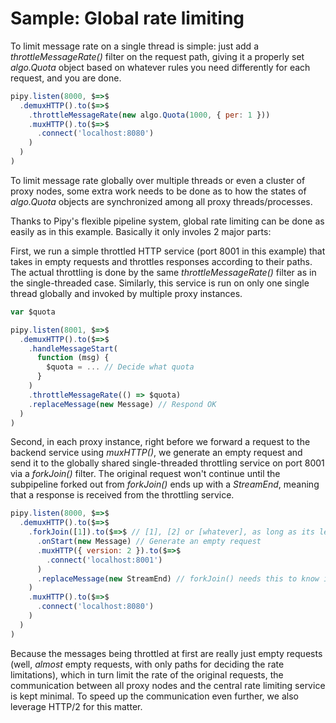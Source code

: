 # Sample: Global rate limiting

To limit message rate on a single thread is simple: just add a *throttleMessageRate()* filter on the request path, giving it a properly set *algo.Quota* object based on whatever rules you need differently for each request, and you are done.

```js
pipy.listen(8000, $=>$
  .demuxHTTP().to($=>$
    .throttleMessageRate(new algo.Quota(1000, { per: 1 }))
    .muxHTTP().to($=>$
      .connect('localhost:8080')
    )
  )
)
```

To limit message rate globally over multiple threads or even a cluster of proxy nodes, some extra work needs to be done as to how the states of *algo.Quota* objects are synchronized among all proxy threads/processes.

Thanks to Pipy's flexible pipeline system, global rate limiting can be done as easily as in this example. Basically it only involes 2 major parts:

First, we run a simple throttled HTTP service (port 8001 in this example) that takes in empty requests and throttles responses according to their paths. The actual throttling is done by the same *throttleMessageRate()* filter as in the single-threaded case. Similarly, this service is run on only one single thread globally and invoked by multiple proxy instances.

```js
var $quota

pipy.listen(8001, $=>$
  .demuxHTTP().to($=>$
    .handleMessageStart(
      function (msg) {
        $quota = ... // Decide what quota
      }
    )
    .throttleMessageRate(() => $quota)
    .replaceMessage(new Message) // Respond OK
  )
)
```

Second, in each proxy instance, right before we forward a request to the backend service using *muxHTTP()*, we generate an empty request and send it to the globally shared single-threaded throttling service on port 8001 via a *forkJoin()* filter. The original request won't continue until the subpipeline forked out from *forkJoin()* ends up with a *StreamEnd*, meaning that a response is received from the throttling service.

```js
pipy.listen(8000, $=>$
  .demuxHTTP().to($=>$
    .forkJoin([1]).to($=>$ // [1], [2] or [whatever], as long as its length is one
      .onStart(new Message) // Generate an empty request
      .muxHTTP({ version: 2 }).to($=>$
        .connect('localhost:8001')
      )
      .replaceMessage(new StreamEnd) // forkJoin() needs this to know it's over
    )
    .muxHTTP().to($=>$
      .connect('localhost:8080')
    )
  )
)
```

Because the messages being throttled at first are really just empty requests (well, *almost* empty requests, with only paths for deciding the rate limitations), which in turn limit the rate of the original requests, the communication between all proxy nodes and the central rate limiting service is kept minimal. To speed up the communication even further, we also leverage HTTP/2 for this matter.
